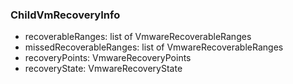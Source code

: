 ### ChildVmRecoveryInfo
- recoverableRanges: list of VmwareRecoverableRanges
- missedRecoverableRanges: list of VmwareRecoverableRanges
- recoveryPoints: VmwareRecoveryPoints
- recoveryState: VmwareRecoveryState
